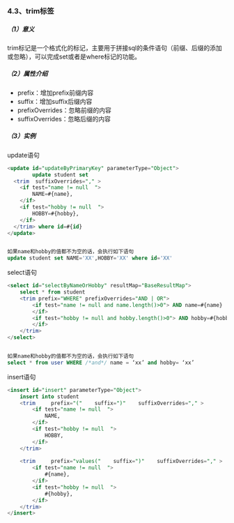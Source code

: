 ### 4.3、trim标签

##### （1）意义

trim标记是一个格式化的标记，主要用于拼接sql的条件语句（前缀、后缀的添加或忽略），可以完成set或者是where标记的功能。

##### （2）属性介绍

* prefix：增加prefix前缀内容
* suffix：增加suffix后缀内容
* prefixOverrides：忽略前缀的内容
* suffixOverrides：忽略后缀的内容

##### （3）实例

update语句

```sql
<update id="updateByPrimaryKey" parameterType="Object">
        update student set 
  <trim  suffixOverrides="," > 
    <if test="name != null  ">
        NAME=#{name},
    </if>
    <if test="hobby != null  ">
        HOBBY=#{hobby},
    </if>
  </trim> where id=#{id}
</update>


如果name和hobby的值都不为空的话，会执行如下语句
update student set NAME='XX',HOBBY='XX' where id='XX'
```

select语句

```sql
<select id="selectByNameOrHobby" resultMap="BaseResultMap">
    select * from student 
    <trim prefix="WHERE" prefixOverrides="AND | OR">
        <if test="name != null and name.length()>0"> AND name=#{name}
        </if>
        <if test="hobby != null and hobby.length()>0"> AND hobby=#{hobby}
        </if>
    </trim>
</select>


如果name和hobby的值都不为空的话，会执行如下语句
select * from user WHERE /*and*/ name = ‘xx’ and hobby= ‘xx’
```

insert语句

```sql
<insert id="insert" parameterType="Object">
	insert into student    
	<trim     prefix="("    suffix=")"    suffixOverrides="," >
		<if test="name != null  ">
			NAME,
		</if>
		<if test="hobby != null  ">
			HOBBY,
		</if>    
    </trim>    
	
	<trim     prefix="values("    suffix=")"    suffixOverrides="," >  
		<if test="name != null  ">
			#{name},
		</if>
		<if test="hobby != null  ">
			#{hobby},
		</if>
    </trim>
</insert>
```



